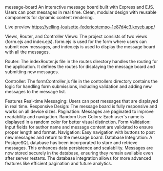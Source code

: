 message-board
An interactive message board built with Express and EJS. Users can post messages in real time. Clean, modular design with reusable components for dynamic content rendering.

Live preview
https://yelling-louisette-federicotempo-1e87d4c3.koyeb.app/

Views, Router, and Controller
Views: The project consists of two views (form.ejs and index.ejs). form.ejs is used for the form where users can submit new messages, and index.ejs is used to display the message board with all the messages.

Router: The indexRouter.js file in the routes directory handles the routing for the application. It defines the routes for displaying the message board and submitting new messages.

Controller: The formController.js file in the controllers directory contains the logic for handling form submissions, including validation and adding new messages to the message list.

Features
Real-time Messaging: Users can post messages that are displayed in real time.
Responsive Design: The message board is fully responsive and works on all device sizes.
Pagination: Messages are paginated to improve readability and navigation.
Random User Colors: Each user's name is displayed in a random color for better visual distinction.
Form Validation: Input fields for author name and message content are validated to ensure proper length and format.
Navigation: Easy navigation with buttons to post new messages and return to the message board.
Database Integration: A PostgreSQL database has been incorporated to store and retrieve messages. This enhances data persistence and scalability. Messages are now stored securely in the database, ensuring they remain available even after server restarts. The database integration allows for more advanced features like efficient pagination and future analytics.

